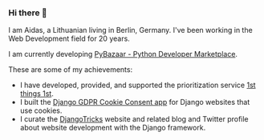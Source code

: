 ### Hi there 👋

I am Aidas, a Lithuanian living in Berlin, Germany. I've been working in the Web Development field for 20 years.

I am currently developing [PyBazaar - Python Developer Marketplace](https://www.pybazaar.com/).

These are some of my achievements:

- I have developed, provided, and supported the prioritization service [1st things 1st](https://www.1st-things-1st.com).
- I built the [Django GDPR Cookie Consent app](https://websightful.gumroad.com/l/django-gdpr-cookie-consent) for Django websites that use cookies.
- I curate the [DjangoTricks](https://www.djangotricks.com/) website and related blog and Twitter profile about website development with the Django framework.
